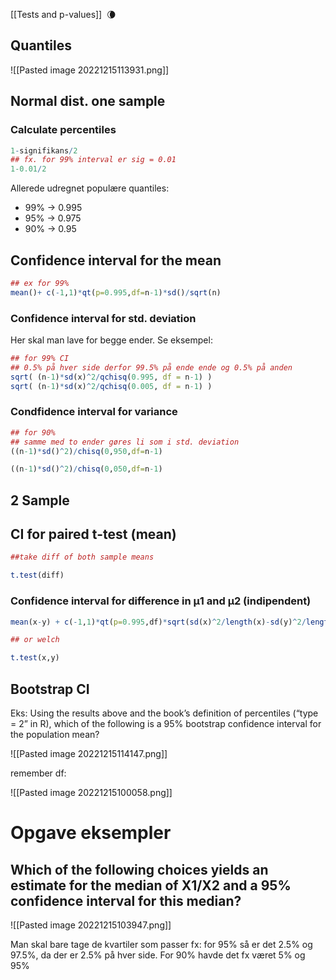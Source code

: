 [[Tests and p-values]]  🌘


## Quantiles
![[Pasted image 20221215113931.png]]


## Normal dist. one sample

### Calculate percentiles
```R
1-signifikans/2
## fx. for 99% interval er sig = 0.01
1-0.01/2
```

Allerede udregnet populære quantiles:
- 99% -> 0.995
- 95% -> 0.975
- 90% ->  0.95

## Confidence interval for the mean

```R
## ex for 99%
mean()+ c(-1,1)*qt(p=0.995,df=n-1)*sd()/sqrt(n)
```

### Confidence interval for std. deviation

Her skal man lave for begge ender. 
Se eksempel: 

```R
## for 99% CI
## 0.5% på hver side derfor 99.5% på ende ende og 0.5% på anden
sqrt( (n-1)*sd(x)^2/qchisq(0.995, df = n-1) )
sqrt( (n-1)*sd(x)^2/qchisq(0.005, df = n-1) )
```

### Condfidence  interval for variance

```R
## for 90% 
## samme med to ender gøres li som i std. deviation
((n-1)*sd()^2)/chisq(0,950,df=n-1)

((n-1)*sd()^2)/chisq(0,050,df=n-1)
```

## 2 Sample

## CI for paired t-test (mean)
```R
##take diff of both sample means

t.test(diff)
```



### Confidence interval for difference in μ1 and μ2 (indipendent)

```R
mean(x-y) + c(-1,1)*qt(p=0.995,df)*sqrt(sd(x)^2/length(x)-sd(y)^2/length(y))

## or welch

t.test(x,y)
```

## Bootstrap CI

Eks:
Using the results above and the book’s definition of percentiles (“type = 2” in R), which of the following is a 95% bootstrap confidence interval for the population mean?

![[Pasted image 20221215114147.png]]





remember df:

![[Pasted image 20221215100058.png]]


# Opgave eksempler

## Which of the following choices yields an estimate for the median of X1/X2 and a 95% confidence interval for this median?

![[Pasted image 20221215103947.png]]

Man skal bare tage de kvartiler som passer fx: for 95% så er det 2.5% og 97.5%, da der er 2.5% på hver side.
For 90% havde det fx været 5% og 95%


